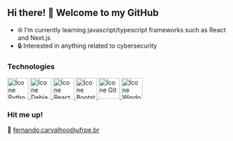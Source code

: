   ## Hi there! 👋 Welcome to my GitHub

- 🌐 I’m currently learning javascript/typescript frameworks such as React and Next.js
- 🔒 Interested in anything related to cybersecurity

### Technologies
<p>
    <a href="https://www.python.org/"> <img src="https://cdn.jsdelivr.net/gh/devicons/devicon@latest/icons/python/python-original.svg" width="48" height="48" alt="Ícone Python" />
        </a>
    <a href="https://www.debian.org/index.pt.html"> <img src="https://cdn.jsdelivr.net/gh/devicons/devicon@latest/icons/debian/debian-original.svg" width="48" height="48" alt="Ícone Debian" />
        </a>
     <a href="https://react.dev/"> <img src="https://cdn.jsdelivr.net/gh/devicons/devicon@latest/icons/react/react-original.svg" width="48" height="48" alt="Ícone React"/>
        </a>
     <a href="https://getbootstrap.com/"> <img src="https://cdn.jsdelivr.net/gh/devicons/devicon@latest/icons/bootstrap/bootstrap-original.svg" height="48" width="48" alt="Ícone Bootstrap"/>
        </a>
    <a href="https://git-scm.com/"> <img src="https://cdn.jsdelivr.net/gh/devicons/devicon@latest/icons/git/git-original.svg" width="48" height="48" alt="Ícone Git"/>
        </a>
     <a href="https://www.microsoft.com/pt-br/windows/?r=1"> <img src="https://cdn.jsdelivr.net/gh/devicons/devicon@latest/icons/windows11/windows11-original.svg" height="48" width="48" alt="Ícone Windows"/>
         </a>
</p>


### Hit me up!
📧 fernando.carvalhoo@ufrpe.br
